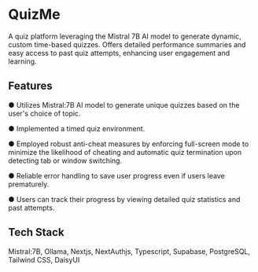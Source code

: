 
# QuizMe

A quiz platform leveraging the Mistral 7B AI model to generate dynamic, custom time-based quizzes. Offers detailed performance summaries and easy access to past quiz attempts, enhancing user engagement and learning.

## Features
● Utilizes Mistral:7B AI model to generate unique quizzes based on the user's choice of topic.

● Implemented a timed quiz environment.


● Employed robust anti-cheat measures by enforcing full-screen mode to minimize the likelihood of
cheating and automatic quiz termination upon detecting tab or window switching.


● Reliable error handling to save user progress even if users leave prematurely.


● Users can track their progress by viewing detailed quiz statistics and past attempts.


## Tech Stack
Mistral:7B, Ollama, Nextjs, NextAuthjs, Typescript, Supabase, PostgreSQL, Tailwind CSS, DaisyUI
